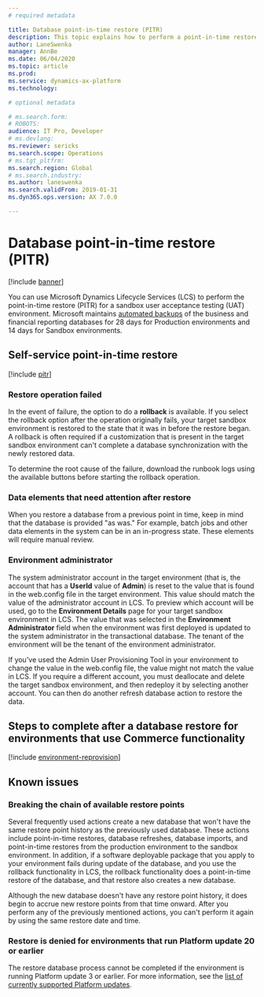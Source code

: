 ```yaml
---
# required metadata

title: Database point-in-time restore (PITR)
description: This topic explains how to perform a point-in-time restore of a database for Finance and Operations.
author: LaneSwenka
manager: AnnBe
ms.date: 06/04/2020
ms.topic: article
ms.prod: 
ms.service: dynamics-ax-platform
ms.technology: 

# optional metadata

# ms.search.form: 
# ROBOTS: 
audience: IT Pro, Developer
# ms.devlang: 
ms.reviewer: sericks
ms.search.scope: Operations
# ms.tgt_pltfrm: 
ms.search.region: Global
# ms.search.industry: 
ms.author: laneswenka
ms.search.validFrom: 2019-01-31
ms.dyn365.ops.version: AX 7.0.0

---
```


# Database point-in-time restore (PITR)

[!include [banner](../includes/banner.md)]

You can use Microsoft Dynamics Lifecycle Services (LCS) to perform the point-in-time restore (PITR) for a sandbox user acceptance testing (UAT) environment. Microsoft maintains [automated backups](https://docs.microsoft.com/azure/sql-database/sql-database-automated-backups) of the business and financial reporting databases for 28 days for Production environments and 14 days for Sandbox environments.

## Self-service point-in-time restore
[!include [pitr](../includes/dbmovement-pitr.md)]

### Restore operation failed
In the event of failure, the option to do a **rollback** is available. If you select the rollback option after the operation originally fails, your target sandbox environment is restored to the state that it was in before the restore began. A rollback is often required if a customization that is present in the target sandbox environment can't complete a database synchronization with the newly restored data.

To determine the root cause of the failure, download the runbook logs using the available buttons before starting the rollback operation.

### Data elements that need attention after restore
When you restore a database from a previous point in time, keep in mind that the database is provided "as was." For example, batch jobs and other data elements in the system can be in an in-progress state. These elements will require manual review.

### Environment administrator
The system administrator account in the target environment (that is, the account that has a **UserId** value of **Admin**) is reset to the value that is found in the web.config file in the target environment. This value should match the value of the administrator account in LCS. To preview which account will be used, go to the **Environment Details** page for your target sandbox environment in LCS. The value that was selected in the **Environment Administrator** field when the environment was first deployed is updated to the system administrator in the transactional database. The tenant of the environment will be the tenant of the environment administrator.

If you've used the Admin User Provisioning Tool in your environment to change the value in the web.config file, the value might not match the value in LCS. If you require a different account, you must deallocate and delete the target sandbox environment, and then redeploy it by selecting another account. You can then do another refresh database action to restore the data.

## Steps to complete after a database restore for environments that use Commerce functionality
[!include [environment-reprovision](../includes/environment-reprovision.md)]

## Known issues

### Breaking the chain of available restore points
Several frequently used actions create a new database that won't have the same restore point history as the previously used database. These actions include point-in-time restores, database refreshes, database imports, and point-in-time restores from the production environment to the sandbox environment. In addition, if a software deployable package that you apply to your environment fails during update of the database, and you use the rollback functionality in LCS, the rollback functionality does a point-in-time restore of the database, and that restore also creates a new database. 

Although the new database doesn't have any restore point history, it does begin to accrue new restore points from that time onward. After you perform any of the previously mentioned actions, you can't perform it again by using the same restore date and time.

### Restore is denied for environments that run Platform update 20 or earlier
The restore database process cannot be completed if the environment is running Platform update 3 or earlier. For more information, see the [list of currently supported Platform updates](..//migration-upgrade/versions-update-policy.md).
